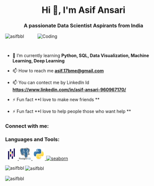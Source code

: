 <h1 align="center">Hi 👋, I'm Asif Ansari</h1>
<h3 align="center">A passionate Data Scientist Aspirants from India</h3>
<img align="right" alt="Coding" width="400" src="https://cdn.dribbble.com/users/1162077/screenshots/3848914/programmer.gif">



<p align="left"> <img src="https://komarev.com/ghpvc/?username=asifbbl&label=Profile%20views&color=0e75b6&style=flat" alt="asifbbl" /> </p>

<p align="left"> <a href="https://twitter.com/" target="blank"><img src="https://img.shields.io/twitter/follow/?logo=twitter&style=for-the-badge" alt="" /></a> </p>

- 🌱 I’m currently learning **Python, SQL, Data Visualization, Machine Learning, Deep Learning**

- 📫 How to reach me **asif.17bme@gmail.com**

- 📫  You can contect me by LinkedIn Id **https://www.linkedin.com/in/asif-ansari-960967170/**

- ⚡ Fun fact **I love to make new friends **

- ⚡ Fun fact **I love to help people those who want help **

<h3 align="left">Connect with me:</h3>
<p align="left">
</p>

<h3 align="left">Languages and Tools:</h3>
<p align="left"> <a href="https://pandas.pydata.org/" target="_blank" rel="noreferrer"> <img src="https://raw.githubusercontent.com/devicons/devicon/2ae2a900d2f041da66e950e4d48052658d850630/icons/pandas/pandas-original.svg" alt="pandas" width="40" height="40"/> </a> <a href="https://www.postgresql.org" target="_blank" rel="noreferrer"> <img src="https://raw.githubusercontent.com/devicons/devicon/master/icons/postgresql/postgresql-original-wordmark.svg" alt="postgresql" width="40" height="40"/> </a> <a href="https://www.python.org" target="_blank" rel="noreferrer"> <img src="https://raw.githubusercontent.com/devicons/devicon/master/icons/python/python-original.svg" alt="python" width="40" height="40"/> </a> <a href="https://seaborn.pydata.org/" target="_blank" rel="noreferrer"> <img src="https://seaborn.pydata.org/_images/logo-mark-lightbg.svg" alt="seaborn" width="40" height="40"/> </a> </p>

<p><img align="left" src="https://github-readme-stats.vercel.app/api/top-langs?username=asifbbl&show_icons=true&locale=en&layout=compact" alt="asifbbl" /></p>

<p>&nbsp;<img align="center" src="https://github-readme-stats.vercel.app/api?username=asifbbl&show_icons=true&locale=en" alt="asifbbl" /></p>

<p><img align="center" src="https://github-readme-streak-stats.herokuapp.com/?user=asifbbl&" alt="asifbbl" /></p>
